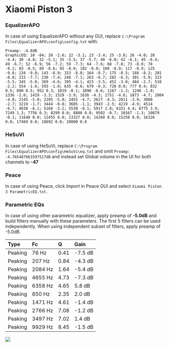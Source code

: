 # Xiaomi Piston 3

### EqualizerAPO
In case of using EqualizerAPO without any GUI, replace `C:\Program Files\EqualizerAPO\config\config.txt`
with:
```
Preamp: -4.8dB
GraphicEQ: 10 -84; 20 -2.6; 22 -3.1; 23 -3.4; 25 -3.8; 26 -4.0; 28 -4.4; 30 -4.8; 32 -5.1; 35 -5.5; 37 -5.7; 40 -6.0; 42 -6.1; 45 -6.4; 49 -6.7; 52 -6.9; 56 -7.2; 59 -7.3; 64 -7.6; 68 -7.8; 73 -8.0; 78 -8.2; 83 -8.5; 89 -8.6; 95 -8.9; 102 -8.9; 109 -8.9; 117 -8.9; 125 -9.0; 134 -9.0; 143 -8.9; 153 -8.8; 164 -8.7; 175 -8.5; 188 -8.3; 201 -8.0; 215 -7.7; 230 -7.4; 246 -7.1; 263 -6.7; 282 -6.3; 301 -5.9; 323 -5.5; 345 -5.0; 369 -4.6; 395 -4.1; 423 -3.5; 452 -3.0; 484 -2.7; 518 -2.2; 554 -1.6; 593 -1.0; 635 -0.6; 679 -0.3; 726 0.0; 777 0.4; 832 0.5; 890 0.5; 952 0.3; 1019 -0.1; 1090 -0.6; 1167 -1.2; 1248 -1.8; 1336 -2.6; 1429 -3.3; 1529 -3.9; 1636 -4.3; 1751 -4.6; 1873 -4.7; 2004 -4.8; 2145 -5.0; 2295 -5.0; 2455 -4.7; 2627 -4.3; 2811 -3.9; 3008 -2.7; 3219 -1.7; 3444 -0.8; 3685 -1.1; 3943 -2.5; 4219 -4.9; 4514 -6.7; 4830 -6.1; 5168 -3.2; 5530 -0.1; 5917 2.8; 6331 4.4; 6775 3.9; 7249 1.3; 7756 0.3; 8299 0.0; 8880 0.0; 9502 -0.7; 10167 -1.3; 10879 -0.1; 11640 0.0; 12455 0.0; 13327 0.0; 14260 0.0; 15258 0.0; 16326 0.0; 17469 0.0; 18692 0.0; 20000 0.0
```

### HeSuVi
In case of using HeSuVi, replace `C:\Program Files\EqualizerAPO\config\HeSuVi\eq.txt` and omit `Preamp:
-4.765487663597517dB` and instead set Global volume in the UI for both channels to **-47**

### Peace
In case of using Peace, click *Import* in Peace GUI and select `Xiaomi Piston 3 ParametricEQ.txt`.

### Parametric EQs
In case of using other parametric equalizer, apply preamp of **-5.0dB** and build filters manually
with these parameters. The first 5 filters can be used independently.
When using independent subset of filters, apply preamp of -5.0dB.

| Type    | Fc      |    Q | Gain    |
|:--------|:--------|:-----|:--------|
| Peaking | 76 Hz   | 0.41 | -7.5 dB |
| Peaking | 207 Hz  | 0.84 | -4.3 dB |
| Peaking | 2084 Hz | 1.64 | -5.4 dB |
| Peaking | 4655 Hz | 4.73 | -7.3 dB |
| Peaking | 6358 Hz | 4.65 | 5.8 dB  |
| Peaking | 850 Hz  | 2.35 | 2.0 dB  |
| Peaking | 1471 Hz | 4.61 | -1.4 dB |
| Peaking | 2766 Hz | 7.08 | -1.2 dB |
| Peaking | 3497 Hz | 7.02 | 1.4 dB  |
| Peaking | 9929 Hz | 8.45 | -1.5 dB |

![](https://raw.githubusercontent.com/jaakkopasanen/AutoEq/master/results/innerfidelity/sbaf-serious/Xiaomi%20Piston%203/Xiaomi%20Piston%203.png)